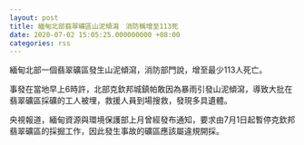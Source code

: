 ```yaml
---
layout: post
title: 緬甸北部翡翠礦區山泥傾瀉　消防稱增至113死
date: 2020-07-02 15:05:25.000000000 +08:00
categories: rss
---
```


緬甸北部一個翡翠礦區發生山泥傾瀉，消防部門說，增至最少113人死亡。

事發在當地早上6時許，北部克欽邦城鎮帕敢因為暴雨引發山泥傾瀉，導致大批在翡翠礦區採礦的工人被埋，救援人員到場搜救，發現多具遺體。

央視報道，緬甸資源與環境保護部上月曾經發布通知，要求由7月1日起暫停克欽邦翡翠礦區的採掘工作，因此發生事故的礦區應該屬違規開採。
